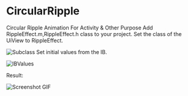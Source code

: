 # CircularRipple
Circular Ripple Animation For Activity &amp; Other Purpose
Add RippleEffect.m,RippleEffect.h class to your project.
Set the class of the UiView to RippleEffect.

![Subclass](http://nsinit.com/gitimages/RippleEffect1.png)
Set initial values from the IB.

![IBValues](http://nsinit.com/gitimages/RippleEffect2.png)

Result:

![Screenshot GIF](http://nsinit.com/gitimages/RippleEffect.gif)
